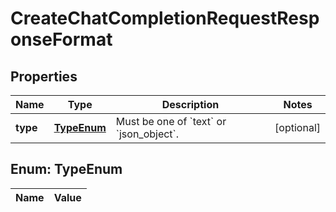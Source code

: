 

# CreateChatCompletionRequestResponseFormat

## Properties

Name | Type | Description | Notes
------------ | ------------- | ------------- | -------------
**type** | [**TypeEnum**](#TypeEnum) | Must be one of &#x60;text&#x60; or &#x60;json_object&#x60;. |  [optional]


## Enum: TypeEnum

Name | Value
---- | -----




